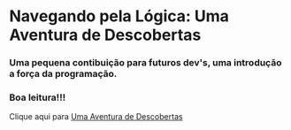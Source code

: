 # Navegando pela Lógica: Uma Aventura de Descobertas

### Uma pequena contibuição para futuros dev's, uma introdução a força da programação.
### Boa leitura!!!

Clique aqui para 
[Uma Aventura de Descobertas](https://github.com/WellingtonADS/Dicas-de-Logica-de-programaco-Essenciais-para-Padawans-techs/blob/19dc0864e0a7bdac72229d8e8421e40db28d8dad/Dicas%20de%20L%C3%B3gica%20de%20programa%C3%A7%C3%A3o%20essenciais%20para%20Padawans%20tech.pdf)
